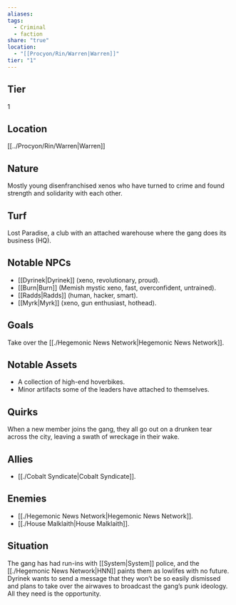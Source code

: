 ```yaml
---
aliases: 
tags:
  - Criminal
  - faction
share: "true"
location:
  - "[[Procyon/Rin/Warren|Warren]]"
tier: "1"
---
```

## Tier

1

## Location

[[../Procyon/Rin/Warren|Warren]]

## Nature

Mostly young disenfranchised xenos who have turned to crime and found strength and solidarity with each other.

## Turf

Lost Paradise, a club with an attached warehouse where the gang does its business (HQ).

## Notable NPCs

- [[Dyrinek|Dyrinek]] (xeno, revolutionary, proud).
- [[Burn|Burn]] (Memish mystic xeno, fast, overconfident, untrained).
- [[Radds|Radds]] (human, hacker, smart).
- [[Myrk|Myrk]] (xeno, gun enthusiast, hothead).


## Goals

Take over the [[./Hegemonic News Network|Hegemonic News Network]].

## Notable Assets

- A collection of high-end hoverbikes.
- Minor artifacts some of the leaders have attached to themselves.


## Quirks

When a new member joins the gang, they all go out on a drunken tear across the city, leaving a swath of wreckage in their wake.

## Allies

- [[./Cobalt Syndicate|Cobalt Syndicate]].


## Enemies

- [[./Hegemonic News Network|Hegemonic News Network]].
- [[./House Malklaith|House Malklaith]].


## Situation

The gang has had run-ins with [[System|System]] police, and the [[./Hegemonic News Network|HNN]] paints them as lowlifes with no future. Dyrinek wants to send a message that they won’t be so easily dismissed and plans to take over the airwaves to broadcast the gang’s punk ideology. All they need is the opportunity.
